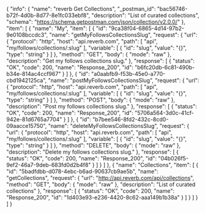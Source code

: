 {
  "info": {
    "name": "reverb Get Collections",
    "_postman_id": "bac56746-b72f-4d0b-8d77-8e1fc033ebf8",
    "description": "List of curated collections",
    "schema": "https://schema.getpostman.com/json/collection/v2.0.0/"
  },
  "item": [
    {
      "name": "My",
      "item": [
        {
          "id": "9ca38f04-6865-4d14-97b2-9e0108bccdc3",
          "name": "getMyFollowsCollectionsSlug",
          "request": {
            "url": {
              "protocol": "http",
              "host": "api.reverb.com",
              "path": [
                "api",
                "my/follows/collections/:slug"
              ],
              "variable": [
                {
                  "id": "slug",
                  "value": "{}",
                  "type": "string"
                }
              ]
            },
            "method": "GET",
            "body": {
              "mode": "raw"
            },
            "description": "Get my follows collections slug."
          },
          "response": [
            {
              "status": "OK",
              "code": 200,
              "name": "Response_200",
              "id": "b6fc20db-6c81-490b-b34e-814ac4ccf967"
            }
          ]
        },
        {
          "id": "a0aabfb9-f53b-45e0-a770-cbd1942125ca",
          "name": "postMyFollowsCollectionsSlug",
          "request": {
            "url": {
              "protocol": "http",
              "host": "api.reverb.com",
              "path": [
                "api",
                "my/follows/collections/:slug"
              ],
              "variable": [
                {
                  "id": "slug",
                  "value": "{}",
                  "type": "string"
                }
              ]
            },
            "method": "POST",
            "body": {
              "mode": "raw"
            },
            "description": "Post my follows collections slug."
          },
          "response": [
            {
              "status": "OK",
              "code": 200,
              "name": "Response_200",
              "id": "5706a564-3d0c-41cf-942e-81d6765a7704"
            }
          ]
        },
        {
          "id": "b7bee546-8fd2-432c-8cd0-09aacce15750",
          "name": "deleteMyFollowsCollectionsSlug",
          "request": {
            "url": {
              "protocol": "http",
              "host": "api.reverb.com",
              "path": [
                "api",
                "my/follows/collections/:slug"
              ],
              "variable": [
                {
                  "id": "slug",
                  "value": "{}",
                  "type": "string"
                }
              ]
            },
            "method": "DELETE",
            "body": {
              "mode": "raw"
            },
            "description": "Delete my follows collections slug."
          },
          "response": [
            {
              "status": "OK",
              "code": 200,
              "name": "Response_200",
              "id": "04b026f5-9ef2-46a7-9deb-683fd0d2b4f8"
            }
          ]
        }
      ]
    },
    {
      "name": "Collections",
      "item": [
        {
          "id": "5badfdbb-d078-4ebc-b6ad-90637cb9ae5b",
          "name": "getCollections",
          "request": {
            "url": "http://api.reverb.com/api/collections",
            "method": "GET",
            "body": {
              "mode": "raw"
            },
            "description": "List of curated collections"
          },
          "response": [
            {
              "status": "OK",
              "code": 200,
              "name": "Response_200",
              "id": "1d403e93-e236-4420-8c62-aaa149b1b38a"
            }
          ]
        }
      ]
    }
  ]
}